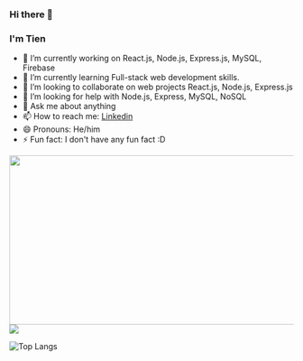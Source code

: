 ### Hi there 👋


### I'm Tien

- 🔭 I’m currently working on React.js, Node.js, Express.js, MySQL, Firebase
- 🌱 I’m currently learning  Full-stack web development skills.
- 👯 I’m looking to collaborate on web projects React.js, Node.js, Express.js
- 🤔 I’m looking for help with Node.js, Express, MySQL, NoSQL
- 💬 Ask me about anything 
- 📫 How to reach me: [Linkedin](https://www.linkedin.com/in/tien-tran-b328071bb/)
- 😄 Pronouns: He/him
- ⚡ Fun fact: I don't have any fun fact :D

<img src="https://storage.googleapis.com/gweb-uniblog-publish-prod/original_images/Dino_non-birthday_version.gif" width="1000" height="300"/>

<img src="https://github-readme-stats.vercel.app/api?username=TrNgTien&&show_icons=true&title_color=ffffff&icon_color=bb2acf&text_color=daf7dc&bg_color=151515">








![Top Langs](https://github-readme-stats.vercel.app/api/top-langs/?username=TrNgTien&layout=compact)
